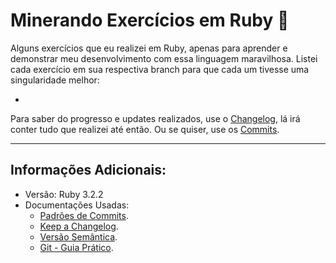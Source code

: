 # Minerando Exercícios em Ruby 💎
Alguns exercícios que eu realizei em Ruby, apenas para aprender e demonstrar meu desenvolvimento com essa linguagem maravilhosa. Listei cada exercício em sua respectiva branch para que cada um tivesse uma singularidade melhor:

-

Para saber do progresso e updates realizados, use o [Changelog](CHANGELOG.md), lá irá conter tudo que realizei até então. Ou se quiser, use os [Commits](https://github.com/lgshogun/ruby-exercises/commits).

---

## Informações Adicionais:
- Versão: Ruby 3.2.2
- Documentações Usadas:
    - [Padrões de Commits](https://github.com/iuricode/padroes-de-commits).
    - [Keep a Changelog](https://keepachangelog.com/en/1.0.0/).
    - [Versão Semântica](https://semver.org/spec/v2.0.0.html).
    - [Git - Guia Prático](https://rogerdudler.github.io/git-guide/index.pt_BR.html).